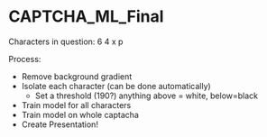 # CAPTCHA_ML_Final

Characters in question:
 6
 4
 x
 p




Process:
- Remove background gradient
- Isolate each character (can be done automatically)
   - Set a threshold (190?) anything above = white, below=black
- Train model for all characters
- Train model on whole captacha
- Create Presentation!
